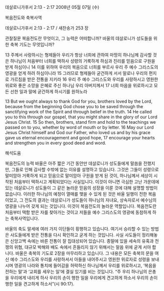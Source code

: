 데살로니가후서 2:13 - 2:17 
2008년 05월 07일 (수)

복음전도와 축복사역



데살로니가후서 2:13 - 2:17 / 새찬송가 253 장


관찰질문
복음전도란 무엇이고, 그 능력은 어떠합니까? 
바울의 데살로니가 성도들을 위한 축복 기도는 무엇입니까? 

13 주께서 사랑하시는 형제들아 우리가 항상 너희에 관하여 마땅히 하나님께 감사할 것은 하나님이 처음부터 너희를 택하사 성령의 거룩하게 하심과 진리를 믿음으로 구원을 받게 하심이니 14 이를 위하여 우리의 복음으로 너희를 부르사 우리 주 예수 그리스도의 영광을 얻게 하려 하심이니라 15 그러므로 형제들아 굳건하게 서서 말로나 우리의 편지로 가르침을 받은 전통을 지키라 
16 우리 주 예수 그리스도와 우리를 사랑하시고 영원한 위로와 좋은 소망을 은혜로 주신 하나님 우리 아버지께서 17 너희 마음을 위로하시고 모든 선한 일과 말에 굳건하게 하시기를 원하노라 

13 But we ought always to thank God for you, brothers loved by the Lord, because from the beginning God chose you to be saved through the sanctifying work of the Spirit and through belief in the truth. 14 He called you to this through our gospel, that you might share in the glory of our Lord Jesus Christ. 15 So then, brothers, stand firm and hold to the teachings we passed on to you, whether by word of mouth or by letter. 
16 May our Lord Jesus Christ himself and God our Father, who loved us and by his grace gave us eternal encouragement and good hope, 
17 encourage your hearts and strengthen you in every good deed and word.

해석도움





복음전도의 능력  바울은 아주 짧은 기간 동안만 데살로니가 성도들에게 말씀을 전했지만, 그들로 인해 감사할 수밖에 없는 이유를 설명하고 있습니다. 그것은 그들이 성령으로 말미암아 거룩하게 되고 믿음으로 말미암아 구원을 받게 된 것이, 하나님께서 세상이 시작된 처음부터 택하시고 계획되었다는 사실입니다. 이것이 아니면 극심한 고난 가운데에 있는 데살로니가 성도들이 그 같은 놀라운 믿음의 성장을 이룬 것에 대해 설명할 방법이 없습니다. 이러한 하나님의 예정이 열매를 맺을 수 있게 된 것은 바울 일행이 전한 복음이었고, 그 전도의 결과는 데살로니가 성도들이 하나님의 자녀요, 상속자로서 예수님의 영광을 나누어 갖게 되는 것입니다. 이것이 복음전도의 놀라운 역할입니다. 복음전도란 처음부터 택함 받은 자를 찾아가는 것이고 저들을 예수 그리스도의 영광에 동참하게 하는 축복사역입니다.  

바울의 축도  말세에 여러 가지 이단들이 횡행하고 있습니다. 여기서 승리할 수 있는 방법은 사도들에게 받은 전통을 다시 확인하고 굳게 하는 것입니다. 사실 사도들이 정리해놓은 신앙고백 속에는 바른 전통이 잘 집대성되어 있습니다. 종말에 있을 세속의 유혹과 전쟁의 위협, 대규모 박해와 배도 속에서 흔들리지 않기 위해서는 말씀 위에 굳게 서야 합니다. 바울은 축복의 기도로 2장을 마무리하고 있습니다. 그 내용은 모든 축복의 문을 여신 예수 그리스도와 우리를 사랑하셔서 아들을 내어주시고 영원한 위로자로 성령을 보내시며 영광의 나라와 통치에 들어감을 허락하신 하나님께서 우리를 위로하시고, ‘복음을 전하는 말’과 ‘교회를 세우는 일’에 결실 있기를 비는 것입니다. “주 우리 하나님의 은총을 우리에게 내리게 하사 우리의 손이 행한 일을 우리에게 견고하게 하소서 우리의 손이 행한 일을 견고하게 하소서”(시 90:17).